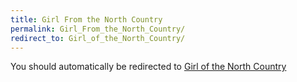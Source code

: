 ```yaml
---
title: Girl From the North Country
permalink: Girl_From_the_North_Country/
redirect_to: Girl_of_the_North_Country/
---
```


You should automatically be redirected to [Girl of the North Country](Girl_of_the_North_Country/)

